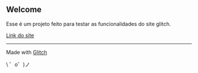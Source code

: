 Welcome
----

Esse é um projeto feito para testar as funcionalidades do site glitch.


[Link do site](https://projetinho-maneiro.glitch.me/)






----
Made with [Glitch](https://glitch.com/)

\ ゜o゜)ノ
